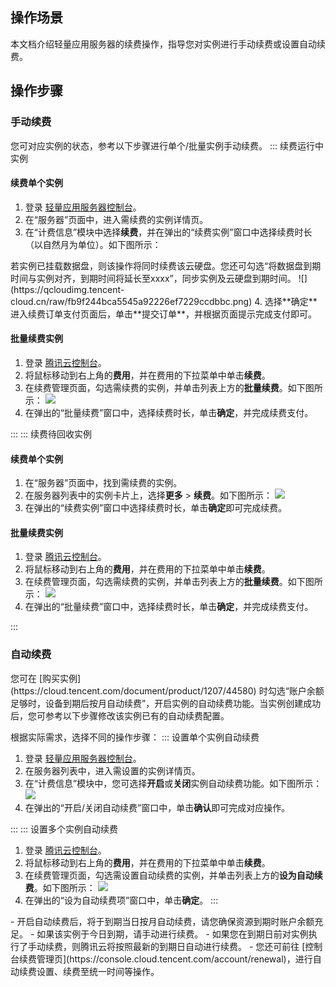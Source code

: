 ## 操作场景
本文档介绍轻量应用服务器的续费操作，指导您对实例进行手动续费或设置自动续费。



## 操作步骤
### 手动续费

您可对应实例的状态，参考以下步骤进行单个/批量实例手动续费。
<dx-tabs>
::: 续费运行中实例 [](id:running)
#### 续费单个实例

1. 登录 [轻量应用服务器控制台](https://console.cloud.tencent.com/lighthouse/instance/index)。
2. 在“服务器”页面中，进入需续费的实例详情页。
3. 在“计费信息”模块中选择**续费**，并在弹出的“续费实例”窗口中选择续费时长（以自然月为单位）。如下图所示：
<dx-alert infotype="explain" title="">
若实例已挂载数据盘，则该操作将同时续费该云硬盘。您还可勾选“将数据盘到期时间与实例对齐，到期时间将延长至xxxx”，同步实例及云硬盘到期时间。
</dx-alert>
![](https://qcloudimg.tencent-cloud.cn/raw/fb9f244bca5545a92226ef7229ccdbbc.png)
4. 选择**确定**进入续费订单支付页面后，单击**提交订单**，并根据页面提示完成支付即可。


#### 批量续费实例
1. 登录 [腾讯云控制台](https://console.cloud.tencent.com/)。
2. 将鼠标移动到右上角的**费用**，并在费用的下拉菜单中单击**续费**。
3. 在续费管理页面，勾选需续费的实例，并单击列表上方的**批量续费**。如下图所示：
![](https://qcloudimg.tencent-cloud.cn/raw/42b386c02a91387b93956c495f8c4d1a.png)
4. 在弹出的“批量续费”窗口中，选择续费时长，单击**确定**，并完成续费支付。

:::
::: 续费待回收实例 [](id:recycled)

#### 续费单个实例
1. 在“服务器”页面中，找到需续费的实例。
2. 在服务器列表中的实例卡片上，选择**更多** > **续费**。如下图所示：
![](https://qcloudimg.tencent-cloud.cn/raw/46f4c0ccb3882aa4fb14c4d5b37c7b53.png)
3. 在弹出的“续费实例”窗口中选择续费时长，单击**确定**即可完成续费。


#### 批量续费实例
1. 登录 [腾讯云控制台](https://console.cloud.tencent.com/)。
2. 将鼠标移动到右上角的**费用**，并在费用的下拉菜单中单击**续费**。
3. 在续费管理页面，勾选需续费的实例，并单击列表上方的**批量续费**。如下图所示：
![](https://qcloudimg.tencent-cloud.cn/raw/d8197c9706f268848bd9c9fae9d0a737.png)
4. 在弹出的“批量续费”窗口中，选择续费时长，单击**确定**，并完成续费支付。


:::
</dx-tabs>



### 自动续费

<dx-alert infotype="explain" title="">
您可在 [购买实例](https://cloud.tencent.com/document/product/1207/44580) 时勾选“账户余额足够时，设备到期后按月自动续费”，开启实例的自动续费功能。当实例创建成功后，您可参考以下步骤修改该实例已有的自动续费配置。
</dx-alert>




根据实际需求，选择不同的操作步骤： 
<dx-tabs>
::: 设置单个实例自动续费
1. 登录 [轻量应用服务器控制台](https://console.cloud.tencent.com/lighthouse/instance/index)。
2. 在服务器列表中，进入需设置的实例详情页。
3.  在“计费信息”模块中，您可选择**开启**或**关闭**实例自动续费功能。如下图所示：
![](https://main.qcloudimg.com/raw/456972b7619b0f6e535d9b627720f32f.png)
4. 在弹出的“开启/关闭自动续费”窗口中，单击**确认**即可完成对应操作。

:::
::: 设置多个实例自动续费
1. 登录 [腾讯云控制台](https://console.cloud.tencent.com/)。
2. 将鼠标移动到右上角的**费用**，并在费用的下拉菜单中单击**续费**。
3. 在续费管理页面，勾选需设置自动续费的实例，并单击列表上方的**设为自动续费**。如下图所示：
![](https://qcloudimg.tencent-cloud.cn/raw/ec0a6137827b136fdd419810cf0e7cab.png)
4. 在弹出的“设为自动续费项”窗口中，单击**确定**。
:::
</dx-tabs>


<dx-alert infotype="notice" title="">
- 开启自动续费后，将于到期当日按月自动续费，请您确保资源到期时账户余额充足。
- 如果该实例于今日到期，请手动进行续费。</li>
- 如果您在到期日前对实例执行了手动续费，则腾讯云将按照最新的到期日自动进行续费。
- 您还可前往 [控制台续费管理页](https://console.cloud.tencent.com/account/renewal)，进行自动续费设置、续费至统一时间等操作。

</dx-alert>


